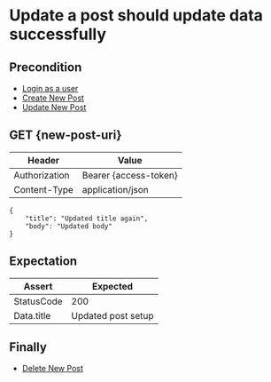# Update a post should update data successfully

## Precondition

* [Login as a user](../common/login-by-user-1.md)
* [Create New Post](../common/create-new-post.md)
* [Update New Post](../common/update-new-post.md)

## GET {new-post-uri}

| Header | Value |
| - | - |
| Authorization | Bearer {access-token} |
| Content-Type | application/json |

```
{
    "title": "Updated title again",
    "body": "Updated body"
}
```

## Expectation

| Assert | Expected |
| - | - |
| StatusCode | 200 |
| Data.title | Updated post setup |

## Finally

* [Delete New Post](../common/delete-new-post.md)

